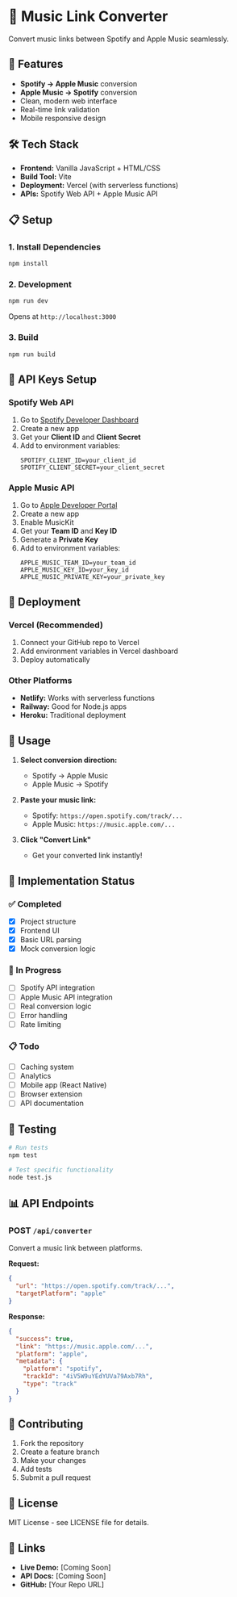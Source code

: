# 🎵 Music Link Converter

Convert music links between Spotify and Apple Music seamlessly.

## 🚀 Features

- **Spotify → Apple Music** conversion
- **Apple Music → Spotify** conversion
- Clean, modern web interface
- Real-time link validation
- Mobile responsive design

## 🛠️ Tech Stack

- **Frontend:** Vanilla JavaScript + HTML/CSS
- **Build Tool:** Vite
- **Deployment:** Vercel (with serverless functions)
- **APIs:** Spotify Web API + Apple Music API

## 📋 Setup

### 1. Install Dependencies
```bash
npm install
```

### 2. Development
```bash
npm run dev
```
Opens at `http://localhost:3000`

### 3. Build
```bash
npm run build
```

## 🔑 API Keys Setup

### Spotify Web API
1. Go to [Spotify Developer Dashboard](https://developer.spotify.com/dashboard)
2. Create a new app
3. Get your **Client ID** and **Client Secret**
4. Add to environment variables:
   ```
   SPOTIFY_CLIENT_ID=your_client_id
   SPOTIFY_CLIENT_SECRET=your_client_secret
   ```

### Apple Music API
1. Go to [Apple Developer Portal](https://developer.apple.com/account/)
2. Create a new app
3. Enable MusicKit
4. Get your **Team ID** and **Key ID**
5. Generate a **Private Key**
6. Add to environment variables:
   ```
   APPLE_MUSIC_TEAM_ID=your_team_id
   APPLE_MUSIC_KEY_ID=your_key_id
   APPLE_MUSIC_PRIVATE_KEY=your_private_key
   ```

## 🚀 Deployment

### Vercel (Recommended)
1. Connect your GitHub repo to Vercel
2. Add environment variables in Vercel dashboard
3. Deploy automatically

### Other Platforms
- **Netlify:** Works with serverless functions
- **Railway:** Good for Node.js apps
- **Heroku:** Traditional deployment

## 📱 Usage

1. **Select conversion direction:**
   - Spotify → Apple Music
   - Apple Music → Spotify

2. **Paste your music link:**
   - Spotify: `https://open.spotify.com/track/...`
   - Apple Music: `https://music.apple.com/...`

3. **Click "Convert Link"**
   - Get your converted link instantly!

## 🔧 Implementation Status

### ✅ Completed
- [x] Project structure
- [x] Frontend UI
- [x] Basic URL parsing
- [x] Mock conversion logic

### 🚧 In Progress
- [ ] Spotify API integration
- [ ] Apple Music API integration
- [ ] Real conversion logic
- [ ] Error handling
- [ ] Rate limiting

### 📋 Todo
- [ ] Caching system
- [ ] Analytics
- [ ] Mobile app (React Native)
- [ ] Browser extension
- [ ] API documentation

## 🧪 Testing

```bash
# Run tests
npm test

# Test specific functionality
node test.js
```

## 📊 API Endpoints

### POST `/api/converter`
Convert a music link between platforms.

**Request:**
```json
{
  "url": "https://open.spotify.com/track/...",
  "targetPlatform": "apple"
}
```

**Response:**
```json
{
  "success": true,
  "link": "https://music.apple.com/...",
  "platform": "apple",
  "metadata": {
    "platform": "spotify",
    "trackId": "4iV5W9uYEdYUVa79Axb7Rh",
    "type": "track"
  }
}
```

## 🤝 Contributing

1. Fork the repository
2. Create a feature branch
3. Make your changes
4. Add tests
5. Submit a pull request

## 📄 License

MIT License - see LICENSE file for details.

## 🔗 Links

- **Live Demo:** [Coming Soon]
- **API Docs:** [Coming Soon]
- **GitHub:** [Your Repo URL]
